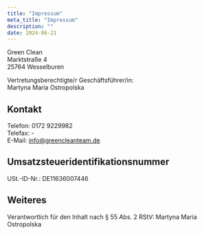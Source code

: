 ```yaml
---
title: "Impressum"
meta_title: "Impressum"
description: ""
date: 2024-06-21
---
```



Green Clean\
Marktstraße 4\
25764 Wesselburen

Vertretungsberechtigte/r Geschäftsführer/in:\
Martyna Maria Ostropolska

## Kontakt
Telefon: 0172 9229982\
Telefax: -\
E-Mail: info@greencleanteam.de

## Umsatzsteueridentifikationsnummer
USt.-ID-Nr.: DE11636007446 

## Weiteres

Verantwortlich für den Inhalt nach § 55 Abs. 2 RStV:
Martyna Maria Ostropolska 

